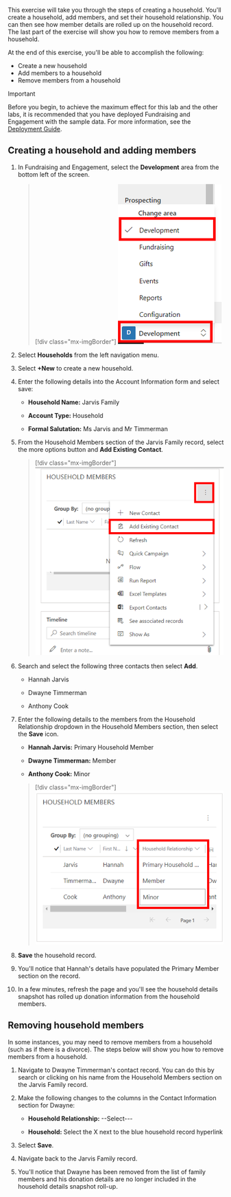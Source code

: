 This exercise will take you through the steps of creating a household. You'll create a household, add members, and set their household relationship. You can then see how member details are rolled up on the household record. The last part of the exercise will show you how to remove members from a household.

At the end of this exercise, you'll be able to accomplish the following:

- Create a new household
- Add members to a household
- Remove members from a household

> [!IMPORTANT]
> Before you begin, to achieve the maximum effect for this lab and the other labs, it is recommended that you have deployed Fundraising and Engagement with the sample data. For more information, see the [Deployment Guide](https://github.com/microsoft/fundraising-and-engagement/blob/main/docs/FundraisingandEngagement.Deployment.Guide.docx/?azure-portal=true).

## Creating a household and adding members

1.  In Fundraising and Engagement, select the **Development** area from the bottom left of the screen.

	> [!div class="mx-imgBorder"]
	> [![Screenshot of the development area on the botton left of the screen.](../media/development.png)](../media/development.png#lightbox)

1.  Select **Households** from the left navigation menu.

1.  Select **+New** to create a new household.

1.  Enter the following details into the Account Information form and select save:

    -   **Household Name:** Jarvis Family

    -   **Account Type:** Household

    -   **Formal Salutation:** Ms Jarvis and Mr Timmerman

1.  From the Household Members section of the Jarvis Family record, select the more options button and **Add Existing Contact**.

	> [!div class="mx-imgBorder"]
	> [![Screenshot of add existing contact in the more options section.](../media/add-existing-contact.png)](../media/add-existing-contact.png#lightbox)

1.  Search and select the following three contacts then select **Add**.

	-   Hannah Jarvis
	
	-   Dwayne Timmerman
	
	-   Anthony Cook

1.  Enter the following details to the members from the Household Relationship dropdown in the Household Members section, then select the **Save** icon.

	-   **Hannah Jarvis:** Primary Household Member
	
	-   **Dwayne Timmerman:** Member
	
	-   **Anthony Cook:** Minor

	> [!div class="mx-imgBorder"]
	> [![Screenshot of the household relationship menu.](../media/household-relationship.png)](../media/household-relationship.png#lightbox)

1.  **Save** the household record.

1.  You'll notice that Hannah's details have populated the Primary Member section on the record.

1. In a few minutes, refresh the page and you'll see the household details snapshot has rolled up donation information from the household members.

## Removing household members

In some instances, you may need to remove members from a household (such as if there is a divorce). The steps below will show you how to remove members from a household.

1.  Navigate to Dwayne Timmerman's contact record. You can do this by search or clicking on his name from the Household Members section on the Jarvis Family record.

1.  Make the following changes to the columns in the Contact Information section for Dwayne:

    -   **Household Relationship:** --Select---

    -   **Household:** Select the X next to the blue household record hyperlink

1.  Select **Save**.

1.  Navigate back to the Jarvis Family record.

1.  You'll notice that Dwayne has been removed from the list of family members and his donation details are no longer included in the household details snapshot roll-up.
